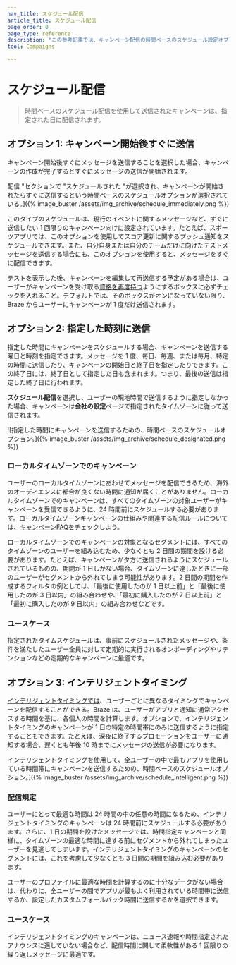 ```yaml
---
nav_title: スケジュール配信
article_title: スケジュール配信
page_order: 0
page_type: reference
description: "この参考記事では、キャンペーン配信の時間ベースのスケジュール設定オプションの違いについて説明します。"
tool: Campaigns

---
```


# スケジュール配信

> 時間ベースのスケジュール配信を使用して送信されたキャンペーンは、指定された日に配信されます。

## オプション 1: キャンペーン開​​始後すぐに送信

キャンペーン開始後すぐにメッセージを送信することを選択した場合、キャンペーンの作成が完了するとすぐにメッセージの送信が開始されます。

配信 "セクションで "スケジュールされた "が選択され、キャンペーンが開始されたらすぐに送信するという時間ベースのスケジュールオプションが選択されている。]({% image_buster /assets/img_archive/schedule_immediately.png %})

このタイプのスケジュールは、現行のイベントに関するメッセージなど、すぐに送信したい 1 回限りのキャンペーン向けに設定されています。たとえば、スポーツアプリでは、このオプションを使用してスコア更新に関するプッシュ通知をスケジュールできます。また、自分自身または自分のチームだけに向けたテストメッセージを送信する場合にも、このオプションを使用すると、メッセージをすぐに配信できます。 

テストを表示した後、キャンペーンを編集して再送信する予定がある場合は、ユーザーがキャンペーンを受け取る[資格を再度持つ]({{site.baseurl}}/user_guide/engagement_tools/messaging_fundamentals/reeligibility/)ようにするボックスに必ずチェックを入れること。デフォルトでは、そのボックスがオンになっていない限り、Braze からユーザーにキャンペーンが 1 度だけ送信されます。

## オプション 2: 指定した時刻に送信

指定した時間にキャンペーンをスケジュールする場合、キャンペーンを送信する曜日と時刻を指定できます。メッセージを 1 度、毎日、毎週、または毎月、特定の時間に送信したり、キャンペーンの開始日と終了日を指定したりできます。この終了日には、終了日として指定した日も含まれます。つまり、最後の送信は指定した終了日に行われます。 

**スケジュール配信**を選択し、ユーザーの現地時間で送信するように指定しなかった場合、キャンペーンは**会社の設定**ページで指定されたタイムゾーンに従って送信されます。

\![指定した時間にキャンペーンを送信するための、時間ベースのスケジュールオプション。]({% image_buster /assets/img_archive/schedule_designated.png %})

### ローカルタイムゾーンでのキャンペーン

ユーザーのローカルタイムゾーンにあわせてメッセージを配信できるため、海外のオーディエンスに都合が良くない時間に通知が届くことがありません。ローカルタイムゾーンでのキャンペーンは、すべてのタイムゾーンの対象ユーザーがキャンペーンを受信できるように、24 時間前にスケジュールする必要があります。ローカルタイムゾーンキャンペーンの仕組みや関連する配信ルールについては、[キャンペーンFAQを]({{site.baseurl}}/user_guide/engagement_tools/campaigns/faq/#how-do-i-schedule-a-local-time-zone-campaign/)チェックしよう。

ローカルタイムゾーンでのキャンペーンの対象となるセグメントには、すべてのタイムゾーンのユーザーを組み込むため、少なくとも 2 日間の期間を設ける必要があります。たとえば、キャンペーンが夕方に送信されるようにスケジュールされているものの、期間が 1 日しかない場合、タイムゾーンに達したときに一部のユーザーがセグメントから外れてしまう可能性があります。2 日間の期間を作成するフィルタの例としては、「最後に使用したのが 1 日以上前」と「最後に使用したのが 3 日以内」の組み合わせや、「最初に購入したのが 7 日以上前」と「最初に購入したのが 9 日以内」の組み合わせなどです。 

### ユースケース

指定されたタイムスケジュールは、事前にスケジュールされたメッセージや、条件を満たしたユーザー全員に対して定期的に実行されるオンボーディングやリテンションなどの定期的なキャンペーンに最適です。

## オプション 3: インテリジェントタイミング

[インテリジェントタイミングでは]({{site.baseurl}}/user_guide/brazeai/intelligence/intelligent_timing/)、ユーザーごとに異なるタイミングでキャンペーンを配信することができる。Braze は、ユーザーがアプリと通知に通常アクセスする時間を基に、各個人の時間を計算します。オプションで、インテリジェントタイミングのキャンペーンが 1 日の特定の時間帯にのみに送信するように指定することもできます。たとえば、深夜に終了するプロモーションをユーザーに通知する場合、遅くとも午後 10 時までにメッセージの送信が必要になります。

インテリジェントタイミングを使用して、全ユーザーの中で最もアプリを使用している時間帯にキャンペーンを送信するための、時間ベースのスケジュールオプション。]({% image_buster /assets/img_archive/schedule_intelligent.png %})

### 配信規定

ユーザーにとって最適な時間は 24 時間の中の任意の時間になるため、インテリジェントタイミングのキャンペーンは 24 時間前にスケジュールする必要があります。さらに、1 日の期間を設けたメッセージでは、時間指定キャンペーンと同様に、タイムゾーンの最適な時間に達する前にセグメントから外れてしまったユーザーを見逃してしまいます。インテリジェントタイミングのキャンペーンのセグメントには、これを考慮して少なくとも 3 日間の期間を組み込む必要があります。

ユーザーのプロファイルに最適な時間を計算するのに十分なデータがない場合は、代わりに、全ユーザーの間でアプリが最もよく利用されている時間帯に送信するか、設定したカスタムフォールバック時間に送信するかを選択できます。 

### ユースケース

インテリジェントタイミングのキャンペーンは、ニュース速報や時間指定されたアナウンスに適していない場合など、配信時間に関して柔軟性がある 1 回限りの繰り返しメッセージに最適です。

